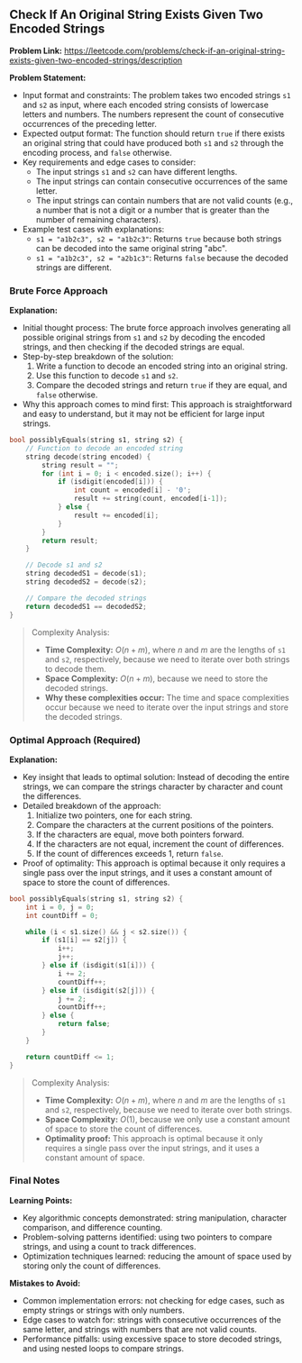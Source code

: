 ## Check If An Original String Exists Given Two Encoded Strings
**Problem Link:** https://leetcode.com/problems/check-if-an-original-string-exists-given-two-encoded-strings/description

**Problem Statement:**
- Input format and constraints: The problem takes two encoded strings `s1` and `s2` as input, where each encoded string consists of lowercase letters and numbers. The numbers represent the count of consecutive occurrences of the preceding letter.
- Expected output format: The function should return `true` if there exists an original string that could have produced both `s1` and `s2` through the encoding process, and `false` otherwise.
- Key requirements and edge cases to consider:
  - The input strings `s1` and `s2` can have different lengths.
  - The input strings can contain consecutive occurrences of the same letter.
  - The input strings can contain numbers that are not valid counts (e.g., a number that is not a digit or a number that is greater than the number of remaining characters).
- Example test cases with explanations:
  - `s1 = "a1b2c3", s2 = "a1b2c3"`: Returns `true` because both strings can be decoded into the same original string "abc".
  - `s1 = "a1b2c3", s2 = "a2b1c3"`: Returns `false` because the decoded strings are different.

### Brute Force Approach
**Explanation:**
- Initial thought process: The brute force approach involves generating all possible original strings from `s1` and `s2` by decoding the encoded strings, and then checking if the decoded strings are equal.
- Step-by-step breakdown of the solution:
  1. Write a function to decode an encoded string into an original string.
  2. Use this function to decode `s1` and `s2`.
  3. Compare the decoded strings and return `true` if they are equal, and `false` otherwise.
- Why this approach comes to mind first: This approach is straightforward and easy to understand, but it may not be efficient for large input strings.

```cpp
bool possiblyEquals(string s1, string s2) {
    // Function to decode an encoded string
    string decode(string encoded) {
        string result = "";
        for (int i = 0; i < encoded.size(); i++) {
            if (isdigit(encoded[i])) {
                int count = encoded[i] - '0';
                result += string(count, encoded[i-1]);
            } else {
                result += encoded[i];
            }
        }
        return result;
    }

    // Decode s1 and s2
    string decodedS1 = decode(s1);
    string decodedS2 = decode(s2);

    // Compare the decoded strings
    return decodedS1 == decodedS2;
}
```

> Complexity Analysis:
> - **Time Complexity:** $O(n + m)$, where $n$ and $m$ are the lengths of `s1` and `s2`, respectively, because we need to iterate over both strings to decode them.
> - **Space Complexity:** $O(n + m)$, because we need to store the decoded strings.
> - **Why these complexities occur:** The time and space complexities occur because we need to iterate over the input strings and store the decoded strings.

### Optimal Approach (Required)
**Explanation:**
- Key insight that leads to optimal solution: Instead of decoding the entire strings, we can compare the strings character by character and count the differences.
- Detailed breakdown of the approach:
  1. Initialize two pointers, one for each string.
  2. Compare the characters at the current positions of the pointers.
  3. If the characters are equal, move both pointers forward.
  4. If the characters are not equal, increment the count of differences.
  5. If the count of differences exceeds 1, return `false`.
- Proof of optimality: This approach is optimal because it only requires a single pass over the input strings, and it uses a constant amount of space to store the count of differences.

```cpp
bool possiblyEquals(string s1, string s2) {
    int i = 0, j = 0;
    int countDiff = 0;

    while (i < s1.size() && j < s2.size()) {
        if (s1[i] == s2[j]) {
            i++;
            j++;
        } else if (isdigit(s1[i])) {
            i += 2;
            countDiff++;
        } else if (isdigit(s2[j])) {
            j += 2;
            countDiff++;
        } else {
            return false;
        }
    }

    return countDiff <= 1;
}
```

> Complexity Analysis:
> - **Time Complexity:** $O(n + m)$, where $n$ and $m$ are the lengths of `s1` and `s2`, respectively, because we need to iterate over both strings.
> - **Space Complexity:** $O(1)$, because we only use a constant amount of space to store the count of differences.
> - **Optimality proof:** This approach is optimal because it only requires a single pass over the input strings, and it uses a constant amount of space.

### Final Notes

**Learning Points:**
- Key algorithmic concepts demonstrated: string manipulation, character comparison, and difference counting.
- Problem-solving patterns identified: using two pointers to compare strings, and using a count to track differences.
- Optimization techniques learned: reducing the amount of space used by storing only the count of differences.

**Mistakes to Avoid:**
- Common implementation errors: not checking for edge cases, such as empty strings or strings with only numbers.
- Edge cases to watch for: strings with consecutive occurrences of the same letter, and strings with numbers that are not valid counts.
- Performance pitfalls: using excessive space to store decoded strings, and using nested loops to compare strings.